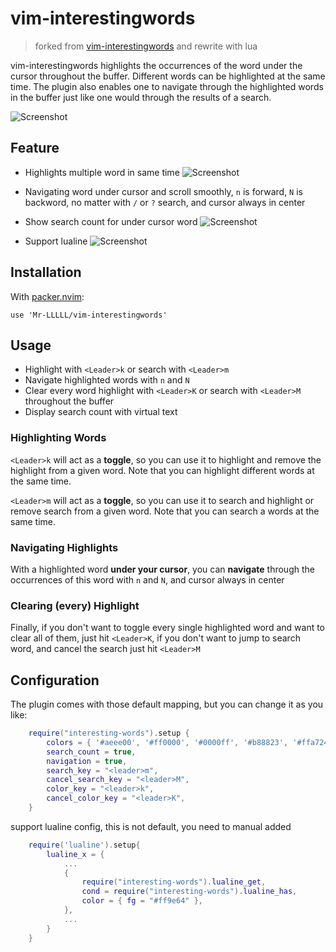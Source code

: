 # vim-interestingwords

> forked from [vim-interestingwords](https://github.com/lfv89/vim-interestingwords) and rewrite with lua


vim-interestingwords highlights the occurrences of the word under the cursor throughout the buffer. Different words can be highlighted at the same time. The plugin also enables one to navigate through the highlighted words in the buffer just like one would through the results of a search.

![Screenshot](https://github.com/Mr-LLLLL/media/tree/master/vim-interesting/interesting.png)
## Feature

- Highlights multiple word in same time
![Screenshot](https://github.com/Mr-LLLLL/media/tree/master/vim-interesting/highlight.png)

- Navigating word under cursor and scroll smoothly, ``n`` is forward, ``N`` is backword, no matter with ``/`` or ``?`` search, and cursor always in center

- Show search count for under cursor word
![Screenshot](https://github.com/Mr-LLLLL/media/tree/master/vim-interesting/search_count.png)

- Support lualine
![Screenshot](https://github.com/Mr-LLLLL/media/tree/master/vim-interesting/lualine.png)

## Installation

With [packer.nvim](https://github.com/wbthomason/packer.nvim):

```
use 'Mr-LLLLL/vim-interestingwords'
```

## Usage

- Highlight with ``<Leader>k`` or search with ``<Leader>m``
- Navigate highlighted words with ``n`` and ``N``
- Clear every word highlight with ``<Leader>K`` or search with ``<Leader>M`` throughout the buffer
- Display search count with virtual text

### Highlighting Words

``<Leader>k`` will act as a **toggle**, so you can use it to highlight and remove the highlight from a given word. Note that you can highlight different words at the same time.

``<Leader>m`` will act as a **toggle**, so you can use it to search and highlight or remove search from a given word. Note that you can search a words at the same time.

### Navigating Highlights

With a highlighted word **under your cursor**, you can **navigate** through the occurrences of this word with ``n`` and ``N``, and cursor always in center

### Clearing (every) Highlight

Finally, if you don't want to toggle every single highlighted word and want to clear all of them, just hit ``<Leader>K``, if you don't want to jump to search word, and cancel the search just hit ``<Leader>M``

## Configuration

The plugin comes with those default mapping, but you can change it as you like:

``` lua
    require("interesting-words").setup {
        colors = { '#aeee00', '#ff0000', '#0000ff', '#b88823', '#ffa724', '#ff2c4b' },
        search_count = true,
        navigation = true,
        search_key = "<leader>m",
        cancel_search_key = "<leader>M",
        color_key = "<leader>k",
        cancel_color_key = "<leader>K",
    }
```

support lualine config, this is not default, you need to manual added
``` lua
    require('lualine').setup{
        lualine_x = {
            ...
            {
                require("interesting-words").lualine_get,
                cond = require("interesting-words").lualine_has,
                color = { fg = "#ff9e64" },
            },
            ...
        }
    }
```
